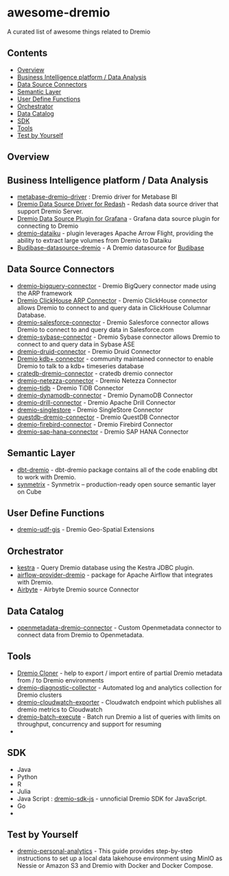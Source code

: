 # awesome-dremio
A curated list of awesome things related to Dremio

## Contents

- [Overview](#Overview)
- [Business Intelligence platform / Data Analysis](business-intelligence-platform--data-analysis)
- [Data Source Connectors](#"Data-Source-Connectors)
- [Semantic Layer](#Semantic-Layer)
- [User Define Functions](#User-Define-Functions)
- [Orchestrator](#Orchestrator")
- [Data Catalog](#Data-Catalog)
- [SDK](#SDK)
- [Tools](#Tools)
- [Test by Yourself](#Test-by-Yourself)

<!-- md-parser-start -->

## Overview

## Business Intelligence platform / Data Analysis

- [metabase-dremio-driver](https://github.com/Baoqi/metabase-dremio-driver) : Dremio driver for Metabase BI
- [Dremio Data Source Driver for Redash](https://github.com/Dezota/DremioDSforRedash) - Redash data source driver that support Dremio Server.
- [Dremio Data Source Plugin for Grafana](https://github.com/scc-digitalhub/grafana-dremio-datasource-plugin) - Grafana data source plugin for connecting to Dremio
- [dremio-dataiku](https://github.com/ashleyfarrugia89/dremio-dataiku) - plugin leverages Apache Arrow Flight, providing the ability to extract large volumes from Dremio to Dataiku
- [Budibase-datasource-dremio](https://github.com/serraict/budibase-datasource-dremio) - A Dremio datasource for [Budibase](https://budibase.com/)

## Data Source Connectors

- [dremio-bigquery-connector](https://github.com/panoramichq/dremio-bigquery-connector) - Dremio BigQuery connector made using the ARP framework
- [Dremio ClickHouse ARP Connector](https://github.com/mmsmdali/dremio-clickhouse-arp-connector) - Dremio ClickHouse connector allows Dremio to connect to and query data in ClickHouse Columnar Database.
- [dremio-salesforce-connector](https://github.com/jasonhughes248/dremio-salesforce-connector) - Dremio Salesforce connector allows Dremio to connect to and query data in Salesforce.com
- [dremio-sybase-connector](https://github.com/acrylJonny/dremio-sybase-connector) - Dremio Sybase connector allows Dremio to connect to and query data in Sybase ASE
- [dremio-druid-connector](https://github.com/steve751/dremio-druid-connector) - Dremio Druid Connector
- [Dremio kdb+ connector](https://github.com/rymurr/dremio-kdb-plugin) - community maintained connector to enable Dremio to talk to a kdb+ timeseries database
- [cratedb-dremio-connector](https://github.com/rongfengliang/cratedb-dremio-connector) - cratedb dremio connector
- [dremio-netezza-connector](https://github.com/dremio-brock/dremio-netezza-connector) - Dremio Netezza Connector
- [dremio-tidb](https://github.com/jackchongs/dremio-tidb) - Dremio TiDB Connector
- [dremio-dynamodb-connector](https://github.com/dremio-brock/dremio-dynamodb-connector) - Dremio DynamoDB Connector
- [dremio-drill-connector](https://github.com/dremio-brock/dremio-drill-connector) -  Dremio Apache Drill Connector
- [dremio-singlestore](https://github.com/memsql/dremio-singlestore) - Dremio SingleStore Connector
- [questdb-dremio-connector](https://github.com/3fong/questdb-dremio-connector/) - Dremio QuestDB Connector
- [dremio-firebird-connector](https://github.com/vahidctt/dremio-firebird-connector) - Dremio Firebird Connector
- [dremio-sap-hana-connector](https://github.com/viktorgitdev/dremio-sap-hana-connector) - Dremio SAP HANA Connector
  

## Semantic Layer

- [dbt-dremio](https://github.com/dremio/dbt-dremio) - dbt-dremio package contains all of the code enabling dbt to work with Dremio.
- [synmetrix](https://github.com/synmetrix/synmetrix) - Synmetrix – production-ready open source semantic layer on Cube 

## User Define Functions

- [dremio-udf-gis](https://github.com/sheinbergon/dremio-udf-gis) - Dremio Geo-Spatial Extensions
  
## Orchestrator

- [kestra](https://kestra.io/plugins/plugin-jdbc-dremio) - Query Dremio database using the Kestra JDBC plugin.
- [airflow-provider-dremio](https://github.com/sanchitsreekanth/airflow-provider-dremio) - package for Apache Airflow that integrates with Dremio.
- [Airbyte](https://docs.airbyte.com/integrations/sources/dremio) - Airbyte Dremio source Connector

## Data Catalog

- [openmetadata-dremio-connector](https://github.com/TIKI-Institut/openmetadata-dremio-connector) - Custom Openmetadata connector to connect data from Dremio to Openmetadata.

## Tools

- [Dremio Cloner](https://github.com/dremio-professional-services/dremio-cloner) - help to export / import entire of partial Dremio metadata from / to Dremio environments
- [dremio-diagnostic-collector](https://github.com/dremio/dremio-diagnostic-collector) - Automated log and analytics collection for Dremio clusters
- [dremio-cloudwatch-exporter](https://github.com/markhoerth/dremio-cloudwatch-exporter) -  Cloudwatch endpoint which publishes all dremio metrics to Cloudwatch
- [dremio-batch-execute](https://github.com/rsvihladremio/dremio-batch-execute) - Batch run Dremio a list of queries with limits on throughput, concurrency and support for resuming
- 
    
## SDK

 - Java
 - Python
 - R
 - Julia
 - Java Script : [dremio-sdk-js](https://github.com/datasprints/dremio-sdk-js) - unnoficial Dremio SDK for JavaScript.
 - Go
 - 

## Test by Yourself

- [dremio-personal-analytics](https://github.com/vandop/dremio-personal-analytics) - This guide provides step-by-step instructions to set up a local data lakehouse environment using MinIO as Nessie or Amazon S3 and Dremio with Docker and Docker Compose.
